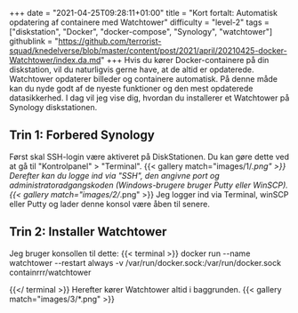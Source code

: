 +++
date = "2021-04-25T09:28:11+01:00"
title = "Kort fortalt: Automatisk opdatering af containere med Watchtower"
difficulty = "level-2"
tags = ["diskstation", "Docker", "docker-compose", "Synology", "watchtower"]
githublink = "https://github.com/terrorist-squad/knedelverse/blob/master/content/post/2021/april/20210425-docker-Watchtower/index.da.md"
+++
Hvis du kører Docker-containere på din diskstation, vil du naturligvis gerne have, at de altid er opdaterede. Watchtower opdaterer billeder og containere automatisk. På denne måde kan du nyde godt af de nyeste funktioner og den mest opdaterede datasikkerhed. I dag vil jeg vise dig, hvordan du installerer et Watchtower på Synology diskstationen.
## Trin 1: Forbered Synology
Først skal SSH-login være aktiveret på DiskStationen. Du kan gøre dette ved at gå til "Kontrolpanel" > "Terminal".
{{< gallery match="images/1/*.png" >}}
Derefter kan du logge ind via "SSH", den angivne port og administratoradgangskoden (Windows-brugere bruger Putty eller WinSCP).
{{< gallery match="images/2/*.png" >}}
Jeg logger ind via Terminal, winSCP eller Putty og lader denne konsol være åben til senere.
## Trin 2: Installer Watchtower
Jeg bruger konsollen til dette:
{{< terminal >}}
docker run --name watchtower --restart always -v /var/run/docker.sock:/var/run/docker.sock containrrr/watchtower

{{</ terminal >}}
Herefter kører Watchtower altid i baggrunden.
{{< gallery match="images/3/*.png" >}}

